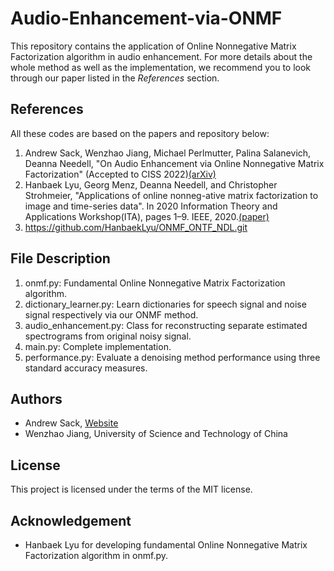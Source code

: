 # Audio-Enhancement-via-ONMF

This repository contains the application of Online Nonnegative Matrix Factorization algorithm in audio enhancement. For more details about the whole method as well as the implementation, we recommend you to look through our paper listed in the *References* section.

## References

All these codes are based on the papers and repository below:

1. Andrew Sack, Wenzhao Jiang, Michael Perlmutter, Palina Salanevich, Deanna Needell, "On Audio Enhancement via Online Nonnegative Matrix Factorization" (Accepted to CISS 2022)[(arXiv)](https://arxiv.org/abs/2110.03114)
2. Hanbaek Lyu, Georg Menz, Deanna Needell, and Christopher Strohmeier, "Applications of online nonneg-ative matrix factorization to image and time-series data". In 2020 Information Theory and Applications Workshop(ITA), pages 1–9. IEEE, 2020.[(paper)](https://ieeexplore.ieee.org/document/9245004)
3. https://github.com/HanbaekLyu/ONMF_ONTF_NDL.git

## File Description

1. onmf.py: Fundamental Online Nonnegative Matrix Factorization algorithm.
2. dictionary_learner.py: Learn dictionaries for speech signal and noise signal respectively via our ONMF method.
3. audio_enhancement.py: Class for reconstructing separate estimated spectrograms from original noisy signal.
4. main.py: Complete implementation.
5. performance.py: Evaluate a denoising method performance using three standard accuracy measures.

## Authors

- Andrew Sack, [Website](https://www.math.ucla.edu/~andrewsack/)
- Wenzhao Jiang, University of Science and Technology of China

## License

This project is licensed under the terms of the MIT license.

## Acknowledgement

- Hanbaek Lyu for developing fundamental Online Nonnegative Matrix Factorization algorithm in onmf.py.
